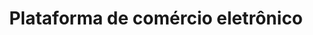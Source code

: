 ---
title: Plataforma de comércio eletrônico
tags:
  - v1
aliases:
  - plataforma de comércio eletrônico
created_at: 2024-07-13T00:54:33-03:00
updated_at: 2024-08-05T12:19:35-03:00
---